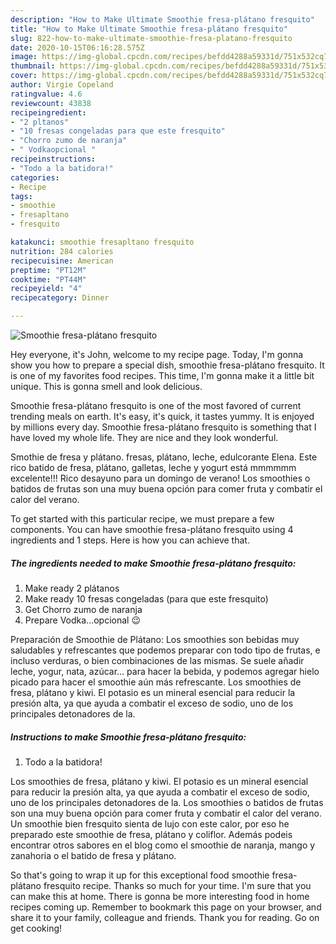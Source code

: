 ```yaml
---
description: "How to Make Ultimate Smoothie fresa-plátano fresquito"
title: "How to Make Ultimate Smoothie fresa-plátano fresquito"
slug: 822-how-to-make-ultimate-smoothie-fresa-platano-fresquito
date: 2020-10-15T06:16:28.575Z
image: https://img-global.cpcdn.com/recipes/befdd4288a59331d/751x532cq70/smoothie-fresa-platano-fresquito-foto-principal.jpg
thumbnail: https://img-global.cpcdn.com/recipes/befdd4288a59331d/751x532cq70/smoothie-fresa-platano-fresquito-foto-principal.jpg
cover: https://img-global.cpcdn.com/recipes/befdd4288a59331d/751x532cq70/smoothie-fresa-platano-fresquito-foto-principal.jpg
author: Virgie Copeland
ratingvalue: 4.6
reviewcount: 43838
recipeingredient:
- "2 pltanos"
- "10 fresas congeladas para que este fresquito"
- "Chorro zumo de naranja"
- " Vodkaopcional "
recipeinstructions:
- "Todo a la batidora!"
categories:
- Recipe
tags:
- smoothie
- fresapltano
- fresquito

katakunci: smoothie fresapltano fresquito 
nutrition: 284 calories
recipecuisine: American
preptime: "PT12M"
cooktime: "PT44M"
recipeyield: "4"
recipecategory: Dinner

---
```



![Smoothie fresa-plátano fresquito](https://img-global.cpcdn.com/recipes/befdd4288a59331d/751x532cq70/smoothie-fresa-platano-fresquito-foto-principal.jpg)

Hey everyone, it's John, welcome to my recipe page. Today, I'm gonna show you how to prepare a special dish, smoothie fresa-plátano fresquito. It is one of my favorites food recipes. This time, I'm gonna make it a little bit unique. This is gonna smell and look delicious.

Smoothie fresa-plátano fresquito is one of the most favored of current trending meals on earth. It's easy, it's quick, it tastes yummy. It is enjoyed by millions every day. Smoothie fresa-plátano fresquito is something that I have loved my whole life. They are nice and they look wonderful.

Smothie de fresa y plátano. fresas, plátano, leche, edulcorante Elena. Este rico batido de fresa, plátano, galletas, leche y yogurt está mmmmmm excelente!!! Rico desayuno para un domingo de verano! Los smoothies o batidos de frutas son una muy buena opción para comer fruta y combatir el calor del verano.


To get started with this particular recipe, we must prepare a few components. You can have smoothie fresa-plátano fresquito using 4 ingredients and 1 steps. Here is how you can achieve that.

<!--inarticleads1-->

##### The ingredients needed to make Smoothie fresa-plátano fresquito:

1. Make ready 2 plátanos
1. Make ready 10 fresas congeladas (para que este fresquito)
1. Get Chorro zumo de naranja
1. Prepare  Vodka...opcional 😉


Preparación de Smoothie de Plátano: Los smoothies son bebidas muy saludables y refrescantes que podemos preparar con todo tipo de frutas, e incluso verduras, o bien combinaciones de las mismas. Se suele añadir leche, yogur, nata, azúcar… para hacer la bebida, y podemos agregar hielo picado para hacer el smoothie aún más refrescante. Los smoothies de fresa, plátano y kiwi. El potasio es un mineral esencial para reducir la presión alta, ya que ayuda a combatir el exceso de sodio, uno de los principales detonadores de la. 

<!--inarticleads2-->

##### Instructions to make Smoothie fresa-plátano fresquito:

1. Todo a la batidora!


Los smoothies de fresa, plátano y kiwi. El potasio es un mineral esencial para reducir la presión alta, ya que ayuda a combatir el exceso de sodio, uno de los principales detonadores de la. Los smoothies o batidos de frutas son una muy buena opción para comer fruta y combatir el calor del verano. Un smoothie bien fresquito sienta de lujo con este calor, por eso he preparado este smoothie de fresa, plátano y coliflor. Además podeis encontrar otros sabores en el blog como el smoothie de naranja, mango y zanahoria o el batido de fresa y plátano. 

So that's going to wrap it up for this exceptional food smoothie fresa-plátano fresquito recipe. Thanks so much for your time. I'm sure that you can make this at home. There is gonna be more interesting food in home recipes coming up. Remember to bookmark this page on your browser, and share it to your family, colleague and friends. Thank you for reading. Go on get cooking!

